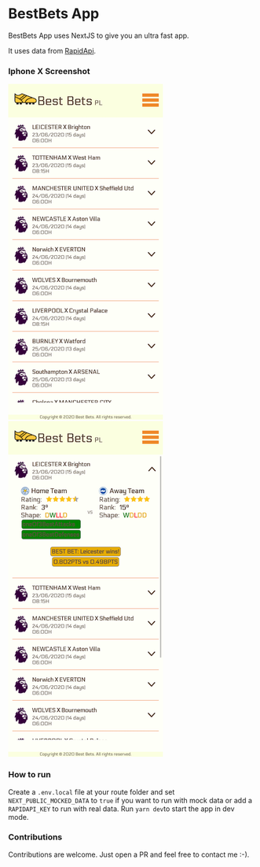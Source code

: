 # BestBets App

BestBets App uses NextJS to give you an ultra fast app.

It uses data from [RapidApi](https://rapidapi.com/).

### Iphone X Screenshot

![IphoneX Screen Shot](./screenshots/iPhoneX_v1.png)
![IphoneX Screen Shot Collapsed](./screenshots/iPhoneX_v1_collapsed.png)

### How to run

Create a `.env.local` file at your route folder and set `NEXT_PUBLIC_MOCKED_DATA` to `true` if you want to run with mock data
or add a `RAPIDAPI_KEY` to run with real data. Run `yarn dev`to start the app in dev mode.

### Contributions

Contributions are welcome. Just open a PR and feel free to contact me :-).
